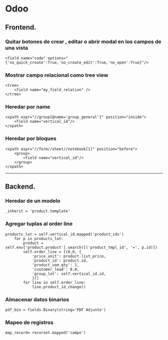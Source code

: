 # Odoo
## Frontend.

### Quitar botones de crear , editar o abrir modal en los campos de una vista
~~~
<field name="code" options="{'no_quick_create':True,'no_create_edit':True,'no_open':True}"/>
~~~

### Mostrar campo relacional como tree view
~~~
<tree>
    <field name="my_field_relation" />
</tree>
~~~

### Heredar por name
~~~
<xpath expr="//group[@name='group_general']" position="inside">
    <field name="vertical_id"/>
</xpath>
~~~
### Heredar por bloques
~~~
<xpath expr="//form//sheet//notebook[1]" position="before">
    <group>
        <field name="vertical_id"/>
    </group>
</xpath>
~~~


___ 
## Backend.

### Heredar de un modelo
~~~
_inherit = 'product.template'
~~~

### Agregar tuplas al order line
~~~
products_lot = self.vertical_id.mapped('product_ids')
    for p in products_lot:
        product = self.env['product.product'].search([('product_tmpl_id', '=', p.id)])
        self.order_line = [(0,0, {
            'price_unit': product.list_price,
            'product_id': product.id,             
            'product_uom_qty': 1,
            'customer_lead': 0.0,
            'group_lot': self.vertical_id.id,
            })]
        for line in self.order_line:
            line.product_id_change()
~~~

### Almacenar datos binarios
~~~
pdf_bin = fields.Binary(string='PDF Adjunto')
~~~

### Mapeo de registros
~~~
map_record= recorset.mapped('campo')
~~~